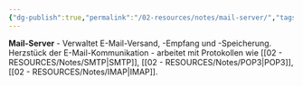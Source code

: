 ```yaml
---
{"dg-publish":true,"permalink":"/02-resources/notes/mail-server/","tags":["informatik/netzwerk/server","kommunikation/email","informatik/hardware"],"noteIcon":"","updated":"2025-09-10T17:00:11.000+02:00"}
---
```



**Mail-Server** - Verwaltet E-Mail-Versand, -Empfang und -Speicherung.
Herzstück der E-Mail-Kommunikation - arbeitet mit Protokollen wie [[02 - RESOURCES/Notes/SMTP\|SMTP]], [[02 - RESOURCES/Notes/POP3\|POP3]], [[02 - RESOURCES/Notes/IMAP\|IMAP]].